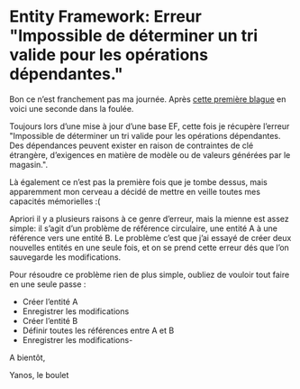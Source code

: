 <!--2015-11-entity-framework-erreur-impossible-de-determiner-un-tri-valide-pour-les-operations-dependantes-->

# Entity Framework: Erreur "Impossible de déterminer un tri valide pour les opérations dépendantes."

Bon ce n’est franchement pas ma journée. Après [cette première blague](http://blog.ygrenier.com/2015/11/entity-framework-erreur-the-conversion-of-a-datetime2-data-type-to-a-datetime-data-type-resulted-in-an-out-of-range-value/) en voici une seconde dans la foulée.

Toujours lors d’une mise à jour d’une base EF, cette fois je récupère l’erreur "Impossible de déterminer un tri valide pour les opérations dépendantes. Des dépendances peuvent exister en raison de contraintes de clé étrangère, d’exigences en matière de modèle ou de valeurs générées par le magasin.".

Là également ce n’est pas la première fois que je tombe dessus, mais apparemment mon cerveau a décidé de mettre en veille toutes mes capacités mémorielles :(

<!--more-->

Apriori il y a plusieurs raisons à ce genre d’erreur, mais la mienne est assez simple: il s’agit d’un problème de référence circulaire, une entité A à une référence vers une entité B. Le problème c’est que j’ai essayé de créer deux nouvelles entités en une seule fois, et on se prend cette erreur dés que l’on sauvegarde les modifications.

Pour résoudre ce problème rien de plus simple, oubliez de vouloir tout faire en une seule passe :

- Créer l’entité A
- Enregistrer les modifications
- Créer l’entité B
- Définir toutes les références entre A et B
- Enregistrer les modifications-  

A bientôt,

Yanos, le boulet

